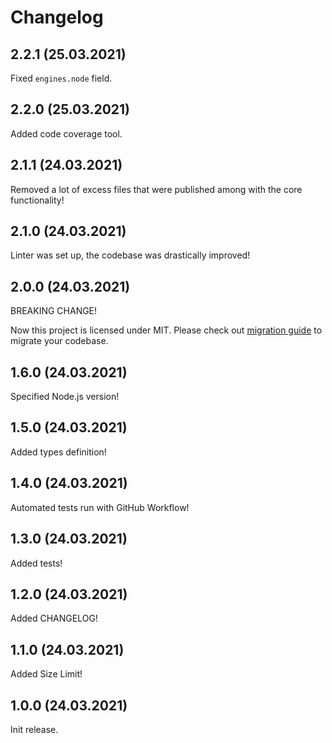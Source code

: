 # Changelog

## 2.2.1 (25.03.2021)

Fixed `engines.node` field.


## 2.2.0 (25.03.2021)

Added code coverage tool.


## 2.1.1 (24.03.2021)

Removed a lot of excess files that were published among with the core functionality!


## 2.1.0 (24.03.2021)

Linter was set up, the codebase was drastically improved!


## 2.0.0 (24.03.2021)

BREAKING CHANGE!

Now this project is licensed under MIT. Please check out [migration guide](./MIGRATION.md) to migrate your codebase. 


## 1.6.0 (24.03.2021)

Specified Node.js version!


## 1.5.0 (24.03.2021)

Added types definition!


## 1.4.0 (24.03.2021)

Automated tests run with GitHub Workflow!


## 1.3.0 (24.03.2021)

Added tests!


## 1.2.0 (24.03.2021)

Added CHANGELOG!


## 1.1.0 (24.03.2021)

Added Size Limit!


## 1.0.0 (24.03.2021)

Init release.
